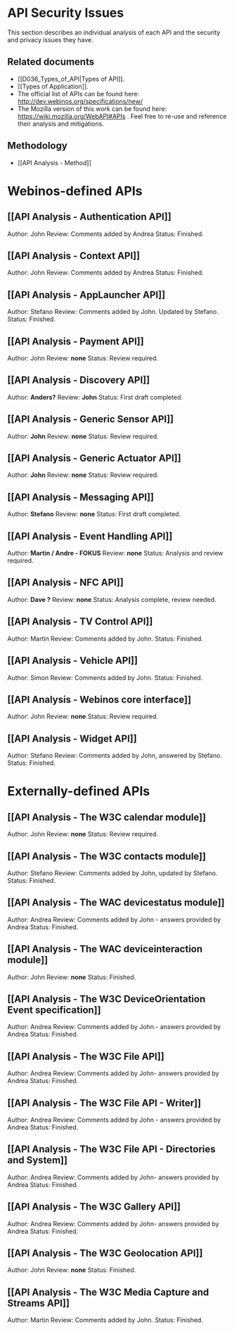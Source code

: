 API Security Issues
===================

This section describes an individual analysis of each API and the security and privacy issues they have.

Related documents
-----------------

-   [[D036_Types_of_API|Types of API]].
-   [[Types of Application]].
-   The official list of APIs can be found here: http://dev.webinos.org/specifications/new/
-   The Mozilla version of this work can be found here: https://wiki.mozilla.org/WebAPI#APIs . Feel free to re-use and reference their analysis and mitigations.

Methodology
-----------

-   [[API Analysis - Method]]

Webinos-defined APIs
====================

[[API Analysis - Authentication API]]
-------------------------------------

Author: John
Review: Comments added by Andrea
Status: Finished.

[[API Analysis - Context API]]
------------------------------

Author: John
Review: Comments added by Andrea
Status: Finished.

[[API Analysis - AppLauncher API]]
----------------------------------

Author: Stefano
Review: Comments added by John. Updated by Stefano.
Status: Finished.

[[API Analysis - Payment API]]
------------------------------

Author: John
Review: **none**
Status: Review required.

[[API Analysis - Discovery API]]
--------------------------------

Author: **Anders?**
Review: **John**
Status: First draft completed.

[[API Analysis - Generic Sensor API]]
-------------------------------------

Author: **John**
Review: **none**
Status: Review required.

[[API Analysis - Generic Actuator API]]
---------------------------------------

Author: **John**
Review: **none**
Status: Review required.

[[API Analysis - Messaging API]]
--------------------------------

Author: **Stefano**
Review: **none**
Status: First draft completed.

[[API Analysis - Event Handling API]]
-------------------------------------

Author: **Martin / Andre - FOKUS**
Review: **none**
Status: Analysis and review required.

[[API Analysis - NFC API]]
--------------------------

Author: **Dave ?**
Review: **none**
Status: Analysis complete, review needed.

[[API Analysis - TV Control API]]
---------------------------------

Author: Martin
Review: Comments added by John.
Status: Finished.

[[API Analysis - Vehicle API]]
------------------------------

Author: Simon
Review: Comments added by John.
Status: Finished.

[[API Analysis - Webinos core interface]]
-----------------------------------------

Author: John
Review: **none**
Status: Review required.

[[API Analysis - Widget API]]
-----------------------------

Author: Stefano
Review: Comments added by John, answered by Stefano.
Status: Finished.

Externally-defined APIs
=======================

[[API Analysis - The W3C calendar module]]
------------------------------------------

Author: John
Review: **none**
Status: Review required.

[[API Analysis - The W3C contacts module]]
------------------------------------------

Author: Stefano
Review: Comments added by John, updated by Stefano.
Status: Finished.

[[API Analysis - The WAC devicestatus module]]
----------------------------------------------

Author: Andrea
Review: Comments added by John - answers provided by Andrea
Status: Finished.

[[API Analysis - The WAC deviceinteraction module]]
---------------------------------------------------

Author: John
Review: **none**
Status: Finished.

[[API Analysis - The W3C DeviceOrientation Event specification]]
----------------------------------------------------------------

Author: Andrea
Review: Comments added by John.- answers provided by Andrea
Status: Finished.

[[API Analysis - The W3C File API]]
-----------------------------------

Author: Andrea
Review: Comments added by John- answers provided by Andrea
Status: Finished.

[[API Analysis - The W3C File API - Writer]]
--------------------------------------------

Author: Andrea
Review: Comments added by John - answers provided by Andrea
Status: Finished.

[[API Analysis - The W3C File API - Directories and System]]
------------------------------------------------------------

Author: Andrea
Review: Comments added by John- answers provided by Andrea
Status: Finished.

[[API Analysis - The W3C Gallery API]]
--------------------------------------

Author: Andrea
Review: Comments added by John- answers provided by Andrea
Status: Finished.

[[API Analysis - The W3C Geolocation API]]
------------------------------------------

Author: John
Review: **none**
Status: Finished.

[[API Analysis - The W3C Media Capture and Streams API]]
--------------------------------------------------------

Author: Martin
Review: Comments added by John.
Status: Finished.

